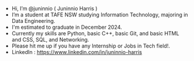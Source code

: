 -  Hi, I’m @juninnio ( Juninnio Harris )
-  I’m a student at TAFE NSW studying Information Technology, majoring in Data Engineering.
-  I'm estimated to graduate in December 2024. 
-  Currently my skills are Python, basic C++, basic Git, and basic HTML and CSS, SQL, and Networking.
-  Please hit me up if you have any Internship or Jobs in Tech field!.
-  LinkedIn : https://www.linkedin.com/in/juninnio-harris

<!---
juninnio/juninnio is a ✨ special ✨ repository because its `README.md` (this file) appears on your GitHub profile.
You can click the Preview link to take a look at your changes.
--->
